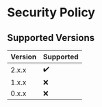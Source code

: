 # Security Policy

## Supported Versions

| Version | Supported          |
| ------- | ------------------ |
| 2.x.x   | :heavy_check_mark: |
| 1.x.x   | :x:                |
| 0.x.x   | :x:                |
